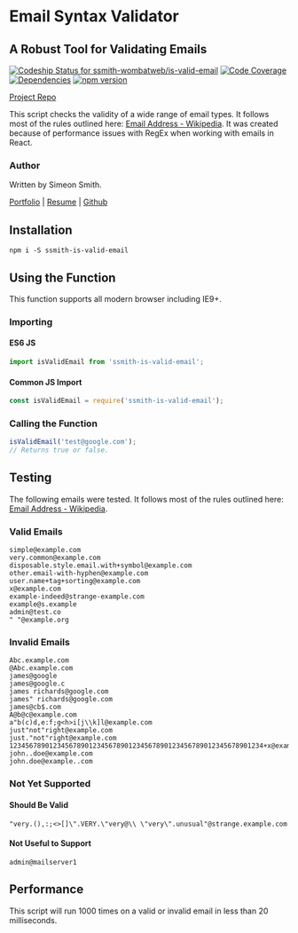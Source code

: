 # Email Syntax Validator

## A Robust Tool for Validating Emails

[ ![Codeship Status for ssmith-wombatweb/is-valid-email](https://app.codeship.com/projects/7f59b370-6794-0136-94ad-6607b51510b1/status?branch=master)](https://app.codeship.com/projects/297684)
[![Code Coverage](https://codecov.io/gh/ssmith-wombatweb/is-valid-email/branch/master/graph/badge.svg)](https://codecov.io/gh/ssmith-wombatweb/is-valid-email/branch/master)
[![Dependencies](https://david-dm.org/ssmith-wombatweb/is-valid-email.svg)](https://david-dm.org/ssmith-wombatweb/is-valid-email.svg)
[![npm version](https://badge.fury.io/js/ssmith-is-valid-email.svg)](https://badge.fury.io/js/ssmith-is-valid-email)

[Project Repo](https://github.com/ssmith-wombatweb/is-valid-email)

This script checks the validity of a wide range of email types. It follows most of the rules outlined here: [Email Address - Wikipedia](https://en.wikipedia.org/wiki/Email_address). It was created because of performance issues with RegEx when working with emails in React.

### Author 
Written by Simeon Smith.

[Portfolio](https://www.simeonsmith.me) | [Resume](https://resume.simeonsmith.me) | [Github](https://github.com/ssmith-wombatweb)

## Installation

```
npm i -S ssmith-is-valid-email
```

## Using the Function

This function supports all modern browser including IE9+.

### Importing

#### ES6 JS

```javascript
import isValidEmail from 'ssmith-is-valid-email';
```

#### Common JS Import
```javascript
const isValidEmail = require('ssmith-is-valid-email');
```

### Calling the Function

```javascript
isValidEmail('test@google.com');
// Returns true or false.
```

## Testing

The following emails were tested. It follows most of the rules outlined here: [Email Address - Wikipedia](https://en.wikipedia.org/wiki/Email_address).

### Valid Emails

```
simple@example.com
very.common@example.com
disposable.style.email.with+symbol@example.com
other.email-with-hyphen@example.com
user.name+tag+sorting@example.com
x@example.com
example-indeed@strange-example.com
example@s.example
admin@test.co
" "@example.org
```

### Invalid Emails

```
Abc.example.com
@Abc.example.com
james@google
james@google.c
james richards@google.com
james" richards@google.com
james@cb$.com
A@b@c@example.com
a"b(c)d,e:f;g<h>i[j\\k]l@example.com
just"not"right@example.com
just."not"right@example.com
1234567890123456789012345678901234567890123456789012345678901234+x@example.com
john..doe@example.com
john.doe@example..com
```

### Not Yet Supported

#### Should Be Valid

```
"very.(),:;<>[]\".VERY.\"very@\\ \"very\".unusual"@strange.example.com
```

#### Not Useful to Support

```
admin@mailserver1
```

## Performance

This script will run 1000 times on a valid or invalid email in less than 20 milliseconds.